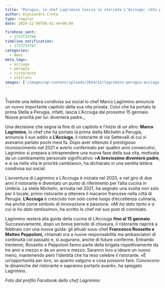 ```yaml
---
title: 'Perugia, lo chef Lagrimino lascia lo stellato L’Acciuga: «Sto per diventare padre»'
author: Alessandro Creta
type: regular
date: 2024-12-09T08:42:44+00:00

firehose_sent:
  - 1733733766
timeline_notification:
  - 1733733767
categories:
  - News
meta_tags:
  - acciuga
  - perugia
  - ristorante
  - stellato
images: ["/images/wp-content/uploads/2024/12/lagrimino-perugia-acciuga.webp"]
---
```

_  
Tramite una lettera condivisa sui social lo chef Marco Lagrimino annuncia un nuovo importante capitolo della sua vita privata. Colui che ha portato la prima Stella a Perugia, infatti, lascia L’Acciuga dal prossimo 15 gennaio. Nuove priorità per lui: diventerà padre._

Una decisione che segna la fine di un capitolo e l’inizio di un altro: **Marco Lagrimino**, lo chef che ha portato la prima stella Michelin a Perugia, annuncia il suo addio a **L’Acciuga**, il ristorante di via Settevalli di cui vi avevamo parlato pochi mesi fa. Dopo aver ottenuto il prestigioso riconoscimento nel 2021 e averlo confermato per quattro anni consecutivi, Lagrimino si prepara a intraprendere una nuova fase della sua vita, motivata da un cambiamento personale significativo: «**A brevissimo diventerò padre**, e si sa nella vita le priorità cambiano», ha dichiarato in una sentita lettera condivisa sui social.

L’avventura di Lagrimino a L’Acciuga è iniziata nel 2020, e nel giro di due anni il ristorante è diventato un punto di riferimento per l’alta cucina in Umbria. La stella Michelin, arrivata nel 2021, ha segnato una svolta non solo per il locale, primo ristorante a ottenere il macaron francese nella città di Perugia. **L’Acciuga** è cresciuto non solo come luogo d’eccellenza culinaria, ma anche come simbolo di innovazione e passione. «_Mi ha dato tanto e a cui io ho dato tantissimo_», ha scritto lo chef nel suo post di commiato.

Lagrimino resterà alla guida della cucina di L’Acciuga **fino al 15 gennaio**. Successivamente, dopo un breve periodo di chiusura, il ristorante riaprirà a febbraio con una nuova guida: gli attuali sous-chef **Francesco Rossetto e Matteo Peppoloni,** chiamati ora a nuove responsabilità ma ambasciatori di continuità col passato e, si augurano, anche di future conferme. Entrambi trentenni, Rossetto e Peppoloni fanno parte della brigata rispettivamente da tre anni e mezzo e da un anno e mezzo. Saranno loro a ideare un nuovo menù, mantenendo però l’identità che ha reso celebre il ristorante. «È un’opportunità per loro, so quanto valgono e cosa possono fare. Conoscono le dinamiche del ristorante e sapranno portarlo avanti», ha spiegato Lagrimino.

_Foto dal profilo Facebook dello chef Lagrimino_